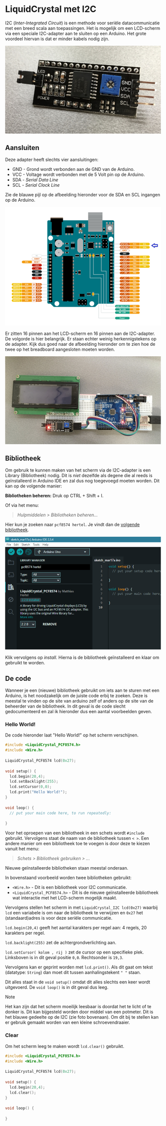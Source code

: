 # LiquidCrystal met I2C

I2C (*Inter-Integrated Circuit*) is een methode voor seriële datacommunicatie met een breed scala aan toepassingen. Het is mogelijk om een LCD-scherm via een speciale I2C-adapter aan te sluiten op een Arduino. Het grote voordeel hiervan is dat er minder kabels nodig zijn. 

![I2C](/docs/assets/lcd/i2c.jpg)

## Aansluiten

Deze adapter heeft slechts vier aansluitingen: 

* GND - Grond wordt verbonden aan de GND van de Arduino.
* VCC - Voltage wordt verbonden met de 5 Volt pin op de Arduino.
* SDA - *Serial Data Line* 
* SCL - *Serial Clock Line*

Zie de blauwe pijl op de afbeelding hieronder voor de SDA en SCL ingangen op de Arduino.

![SDA_SCL](/docs/assets/lcd/sda_scl.png)

Er zitten 16 pinnen aan het LCD-scherm en 16 pinnen aan de I2C-adapter. De volgorde is hier belangrijk. Er staan echter weinig herkennigstekens op de adapter. Kijk dus goed naar de afbeelding hieronder om te zien hoe de twee op het breadboard aangesloten moeten worden.

![LCD_I2C](/docs/assets/lcd/aansluiting.jpg)

## Bibliotheek

Om gebruik te kunnen maken van het scherm via de I2C-adapter is een Library (Bibliotheek) nodig. Dit is *niet* dezelfde als degene die al reeds is geïnstalleerd in Arduino IDE en zal dus nog toegevoegd moeten worden. Dit kan op de volgende manier:

**Bibliotheken beheren:** Druk op CTRL + Shift + I.

Of via het menu: 

>*Hulpmiddelen > Bibliotheken beheren...* 

Hier kun je zoeken naar `pcf8574 hertel`. Je vindt dan de [volgende bibliotheek](https://docs.arduino.cc/libraries/liquidcrystal_pcf8574/). 

![Bibliotheek_Hertel](/docs/assets/lcd/hertel_bibliotheek.png)

Klik vervolgens op _install_. Hierna is de bibliotheek geïnstalleerd en klaar om gebruikt te worden.

## De code

Wanneer je een (nieuwe) bibliotheek gebruikt om iets aan te sturen met een Arduino, is het noodzakelijk om de juiste code erbij te zoeken. Deze is meestal te vinden op de site van arduino zelf of anders op de site van de beheerder van de bibliotheek. In dit geval is de code slecht gedocumenteerd en zal ik hieronder dus een aantal voorbeelden geven.


### Hello World!

De code hieronder laat "Hello World!" op het scherm verschijnen. 


```c
#include <LiquidCrystal_PCF8574.h>
#include <Wire.h>

LiquidCrystal_PCF8574 lcd(0x27);

void setup() {
  lcd.begin(20,4);
  lcd.setBacklight(255);
  lcd.setCursor(0,0);
  lcd.print("Hello World!"); 
}

void loop() {
  // put your main code here, to run repeatedly:

}
```

Voor het oproepen van een bibliotheek in een schets wordt `#include` gebruikt. Vervolgens staat de naam van de bibliotheek tussen `< >`. 
Een andere manier om een bibliotheek toe te voegen is door deze te kiezen vanuit het menu:

>*Schets > Bibliotheek gebruiken > ...*

Nieuwe geïnstalleerde bibliotheken staan meestal onderaan. 

In bovenstaand voorbeeld worden twee bibliotheken gebruikt:

* `<Wire.h>` - Dit is een bibliotheek voor I2C communicatie.
* `<LiquidCrystal_PCF8574.h>` - Dit is de nieuwe geïnstalleerde bibliotheek wat interactie met het LCD-scherm mogelijk maakt.

Vervolgens stellen het scherm in met `LiquidCrystal_I2C lcd(0x27)` waarbij `lcd` een variabele is om naar de bibliotheek te verwijzen en `0x27` het (standaard)adres is voor deze seriële communicatie. 

`lcd.begin(20,4)` geeft het aantal karakters per regel aan: 4 regels, 20 karakters per regel. 

`lcd.backlight(255)` zet de achtergrondverlichting aan.

`lcd.setCursor( kolom , rij )` zet de cursor op een specifieke plek. Linksboven is in dit geval positie `0,0`. Rechtsonder is `19,3`.

<!-- | 0,0 | 1,0 | 2,0 | 3,0 | 4,0 | 5,0 | 6,0 | 7,0 | 8,0 | 9,0 | 10,0 | 11,0 | 12,0 | 13,0 | 14,0 | 15,0 | 16,0 | 17,0 | 18,0 | 19,0 |
|-----|-----|-----|-----|-----|-----|-----|-----|-----|-----|------|------|------|------|------|------|------|------|------|------|
| 0,1 | 1,1 | 2,1 | 3,1 | 4,1 | 5,1 | 6,1 | 7,1 | 8,1 | 9,1 | 10,1 | 11,1 | 12,1 | 13,1 | 14,1 | 15,1 | 16,1 | 17,1 | 18,1 | 19,1 |
| 0,2 | 1,2 | 2,2 | 3,2 | 4,2 | 5,2 | 6,2 | 7,2 | 8,2 | 9,2 | 10,2 | 11,2 | 12,2 | 13,2 | 14,2 | 15,2 | 16,2 | 17,2 | 18,2 | 19,2 |
| 0,3 | 1,3 | 2,3 | 3,3 | 4,3 | 5,3 | 6,3 | 7,3 | 8,3 | 9,3 | 10,3 | 11,3 | 12,3 | 13,3 | 14,3 | 15,3 | 16,3 | 17,3 | 18,3 | 19,3 |
 -->
  
Vervolgens kan er geprint worden met `lcd.print()`. Als dit gaat om tekst (datatype: `String`) dan moet dit tussen aanhalingstekent `" "` staan.

Dit alles staat in de `void setup()` omdat dit alles slechts een keer wordt uitgevoerd. De `void loop()` is in dit geval dus leeg.


>[!NOTE] 
>Het kan zijn dat het scherm moeilijk leesbaar is doordat het te licht of te donker is. Dit kan bijgesteld worden door middel van een potmeter. Dit is het blauwe gedeelte op de I2C (zie foto bovenaan). Om dit bij te stellen kan er gebruik gemaakt worden van een kleine schroevendraaier.  

### Clear

Om het scherm leeg te maken wordt `lcd.clear()` gebruikt.

```c
#include <LiquidCrystal_PCF8574.h>
#include <Wire.h>

LiquidCrystal_PCF8574 lcd(0x27);

void setup() {
  lcd.begin(20,4);
  lcd.clear();
}

void loop() {

}
```